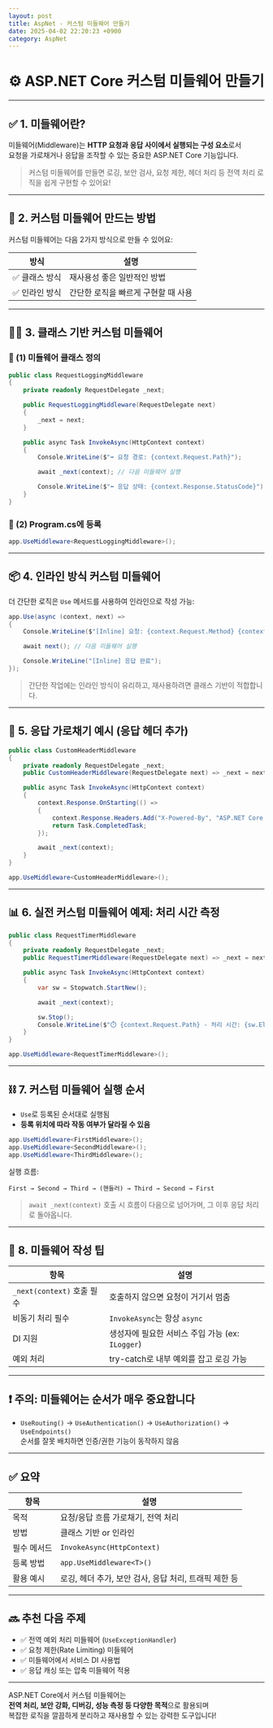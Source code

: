 ```yaml
---
layout: post
title: AspNet - 커스텀 미들웨어 만들기
date: 2025-04-02 22:20:23 +0900
category: AspNet
---
```

# ⚙️ ASP.NET Core 커스텀 미들웨어 만들기

---

## ✅ 1. 미들웨어란?

미들웨어(Middleware)는 **HTTP 요청과 응답 사이에서 실행되는 구성 요소**로서  
요청을 가로채거나 응답을 조작할 수 있는 중요한 ASP.NET Core 기능입니다.

> 커스텀 미들웨어를 만들면 로깅, 보안 검사, 요청 제한, 헤더 처리 등 전역 처리 로직을 쉽게 구현할 수 있어요!

---

## 🧱 2. 커스텀 미들웨어 만드는 방법

커스텀 미들웨어는 다음 2가지 방식으로 만들 수 있어요:

| 방식 | 설명 |
|------|------|
| ✅ 클래스 방식 | 재사용성 좋은 일반적인 방법 |
| ✅ 인라인 방식 | 간단한 로직을 빠르게 구현할 때 사용 |

---

## 🧑‍💻 3. 클래스 기반 커스텀 미들웨어

### 🔹 (1) 미들웨어 클래스 정의

```csharp
public class RequestLoggingMiddleware
{
    private readonly RequestDelegate _next;

    public RequestLoggingMiddleware(RequestDelegate next)
    {
        _next = next;
    }

    public async Task InvokeAsync(HttpContext context)
    {
        Console.WriteLine($"➡️ 요청 경로: {context.Request.Path}");

        await _next(context); // 다음 미들웨어 실행

        Console.WriteLine($"⬅️ 응답 상태: {context.Response.StatusCode}");
    }
}
```

### 🔹 (2) Program.cs에 등록

```csharp
app.UseMiddleware<RequestLoggingMiddleware>();
```

---

## 📦 4. 인라인 방식 커스텀 미들웨어

더 간단한 로직은 `Use` 메서드를 사용하여 인라인으로 작성 가능:

```csharp
app.Use(async (context, next) =>
{
    Console.WriteLine($"[Inline] 요청: {context.Request.Method} {context.Request.Path}");

    await next(); // 다음 미들웨어 실행

    Console.WriteLine("[Inline] 응답 완료");
});
```

> 간단한 작업에는 인라인 방식이 유리하고, 재사용하려면 클래스 기반이 적합합니다.

---

## 🧾 5. 응답 가로채기 예시 (응답 헤더 추가)

```csharp
public class CustomHeaderMiddleware
{
    private readonly RequestDelegate _next;
    public CustomHeaderMiddleware(RequestDelegate next) => _next = next;

    public async Task InvokeAsync(HttpContext context)
    {
        context.Response.OnStarting(() =>
        {
            context.Response.Headers.Add("X-Powered-By", "ASP.NET Core Middleware");
            return Task.CompletedTask;
        });

        await _next(context);
    }
}
```

```csharp
app.UseMiddleware<CustomHeaderMiddleware>();
```

---

## 📊 6. 실전 커스텀 미들웨어 예제: 처리 시간 측정

```csharp
public class RequestTimerMiddleware
{
    private readonly RequestDelegate _next;
    public RequestTimerMiddleware(RequestDelegate next) => _next = next;

    public async Task InvokeAsync(HttpContext context)
    {
        var sw = Stopwatch.StartNew();

        await _next(context);

        sw.Stop();
        Console.WriteLine($"⏱️ {context.Request.Path} - 처리 시간: {sw.ElapsedMilliseconds}ms");
    }
}
```

```csharp
app.UseMiddleware<RequestTimerMiddleware>();
```

---

## ⛓️ 7. 커스텀 미들웨어 실행 순서

- `Use`로 등록된 순서대로 실행됨
- **등록 위치에 따라 작동 여부가 달라질 수 있음**

```csharp
app.UseMiddleware<FirstMiddleware>();
app.UseMiddleware<SecondMiddleware>();
app.UseMiddleware<ThirdMiddleware>();
```

실행 흐름:

```
First → Second → Third → (핸들러) → Third → Second → First
```

> `await _next(context)` 호출 시 흐름이 다음으로 넘어가며, 그 이후 응답 처리로 돌아옵니다.

---

## 🧠 8. 미들웨어 작성 팁

| 항목 | 설명 |
|------|------|
| `_next(context)` 호출 필수 | 호출하지 않으면 요청이 거기서 멈춤 |
| 비동기 처리 필수 | `InvokeAsync`는 항상 `async` |
| DI 지원 | 생성자에 필요한 서비스 주입 가능 (ex: `ILogger`) |
| 예외 처리 | try-catch로 내부 예외를 잡고 로깅 가능 |

---

## ❗ 주의: 미들웨어는 순서가 매우 중요합니다

- `UseRouting()` → `UseAuthentication()` → `UseAuthorization()` → `UseEndpoints()`  
  순서를 잘못 배치하면 인증/권한 기능이 동작하지 않음

---

## ✅ 요약

| 항목 | 설명 |
|------|------|
| 목적 | 요청/응답 흐름 가로채기, 전역 처리 |
| 방법 | 클래스 기반 or 인라인 |
| 필수 메서드 | `InvokeAsync(HttpContext)` |
| 등록 방법 | `app.UseMiddleware<T>()` |
| 활용 예시 | 로깅, 헤더 추가, 보안 검사, 응답 처리, 트래픽 제한 등 |

---

## 🔜 추천 다음 주제

- ✅ 전역 예외 처리 미들웨어 (`UseExceptionHandler`)
- ✅ 요청 제한(Rate Limiting) 미들웨어
- ✅ 미들웨어에서 서비스 DI 사용법
- ✅ 응답 캐싱 또는 압축 미들웨어 적용

---

ASP.NET Core에서 커스텀 미들웨어는  
**전역 처리, 보안 강화, 디버깅, 성능 측정 등 다양한 목적**으로 활용되며  
복잡한 로직을 깔끔하게 분리하고 재사용할 수 있는 강력한 도구입니다!